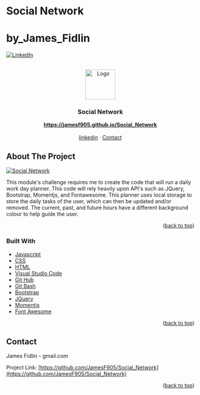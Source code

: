 # Social Network
# by_James_Fidlin

<div id="top"></div>

[![LinkedIn][linkedin-shield]][linkedin-url]



<br />
<div align="center">
  <a href="https://github.com/JamesF905/Social_Network">
    <img src="images/logo.png" alt="Logo" width="80" height="80">
  </a>

  <h3 align="center">Social Network</h3>

  <p align="center">
    <a href="https://jamesf905.github.io/Social_Network"><strong>https://jamesf905.github.io/Social_Network</strong></a>
    <br />
    <br />
    <a href="https://www.linkedin.com/in/james-fidlin-98853a239/">linkedin</a>
    ·
    <a href="www.gmail.com">Contact</a>
  </p>
</div>

## About The Project

[![Social Network][product-screenshot]](https://jamesf905.github.io/Social_Network)

This module's challenge requires me to create the code that will run a daily work day planner. This code will rely heavily upon API's such as JQuery, Bootstrap, Momentjs, and Fontawesome. This planner uses local storage to store the daily tasks of the user, which can then be updated and/or removed. The current, past, and future hours have a different background colour to help guide the user.

<p align="right">(<a href="#top">back to top</a>)</p>


### Built With

* [Javascript](https://www.javascript.com/)
* [CSS](https://developer.mozilla.org/en-US/docs/Web/CSS)
* [HTML](https://developer.mozilla.org/en-US/docs/Web/HTML)
* [Visual Studio Code](https://code.visualstudio.com/)
* [Git Hub](https://github.com/)
* [Git Bash](https://git-scm.com/)
* [Bootstrap](https://getbootstrap.com/docs/3.3/)
* [JQuery](https://git-scm.com/)
* [Momentjs](https://momentjs.com/)
* [Font Awesome](https://fontawesome.com/icons)

<p align="right">(<a href="#top">back to top</a>)</p>


## Contact

James Fidlin - gmail.com

Project Link: [https://github.com/JamesF905/Social_Network](https://github.com/JamesF905/Social_Network)

<p align="right">(<a href="#top">back to top</a>)</p>



[linkedin-shield]: https://img.shields.io/badge/-LinkedIn-black.svg?style=for-the-badge&logo=linkedin&colorB=555
[linkedin-url]: https://www.linkedin.com/in/james-fidlin-98853a239/
[product-screenshot]: images/Project_Screenshot.png



